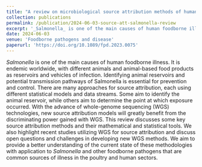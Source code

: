 ```yaml
---
title: "A review on microbiological source attribution methods of human salmonellosis: from subtyping to whole-genome sequencing."
collection: publications
permalink: /publication/2024-06-03-source-att-salmonella-review
excerpt: '_Salmonella_ is one of the main causes of human foodborne illness. It is endemic worldwide, with different animals and animal-based food products as reservoirs and vehicles of infection. Identifying animal reservoirs and potential transmission pathways of Salmonella is essential for prevention and control. There are many approaches for source attribution, each using different statistical models and data streams. Some aim to identify the animal reservoir, while others aim to determine the point at which exposure occurred. With the advance of whole-genome sequencing (WGS) technologies, new source attribution models will greatly benefit from the discriminating power gained with WGS. This review discusses some key source attribution methods and their mathematical and statistical tools. We also highlight recent studies utilizing WGS for source attribution and discuss open questions and challenges in developing new WGS methods. We aim to provide a better understanding of the current state of these methodologies with application to _Salmonella_ and other foodborne pathogens that are common sources of illness in the poultry and human sectors.'
date: 2024-06-03
venue: 'Foodborne pathogens and disease'
paperurl: 'https://doi.org/10.1089/fpd.2023.0075'
---
```

_Salmonella_ is one of the main causes of human foodborne illness. It is endemic worldwide, with different animals and animal-based food products as reservoirs and vehicles of infection. Identifying animal reservoirs and potential transmission pathways of Salmonella is essential for prevention and control. There are many approaches for source attribution, each using different statistical models and data streams. Some aim to identify the animal reservoir, while others aim to determine the point at which exposure occurred. With the advance of whole-genome sequencing (WGS) technologies, new source attribution models will greatly benefit from the discriminating power gained with WGS. This review discusses some key source attribution methods and their mathematical and statistical tools. We also highlight recent studies utilizing WGS for source attribution and discuss open questions and challenges in developing new WGS methods. We aim to provide a better understanding of the current state of these methodologies with application to _Salmonella_ and other foodborne pathogens that are common sources of illness in the poultry and human sectors.

